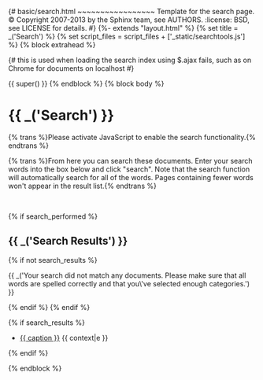 {\# basic/search.html ~~~~~~~~~~~~~~~~~ Template for the search page. :copyright: Copyright 2007-2013 by the Sphinx team, see AUTHORS. :license: BSD, see LICENSE for details. \#} {%- extends "layout.html" %} {% set title = \_('Search') %} {% set script\_files = script\_files + \['\_static/searchtools.js'\] %} {% block extrahead %}

{\# this is used when loading the search index using $.ajax fails, such as on Chrome for documents on localhost \#}

{{ super() }} {% endblock %} {% block body %}

# {{ \_('Search') }}

{% trans %}Please activate JavaScript to enable the search functionality.{% endtrans %}

{% trans %}From here you can search these documents. Enter your search words into the box below and click "search". Note that the search function will automatically search for all of the words. Pages containing fewer words won't appear in the result list.{% endtrans %}

<span id="search-progress" style="padding-left: 10px"></span>

{% if search\_performed %}

## {{ \_('Search Results') }}

{% if not search\_results %}

{{ \_('Your search did not match any documents. Please make sure that all words are spelled correctly and that you\\'ve selected enough categories.') }}

{% endif %} {% endif %}

{% if search\_results %}

- [{{ caption }}](<%7B%7B%20pathto(item.href)%20%7D%7D>) {{ context|e }}

{% endif %}

{% endblock %}
